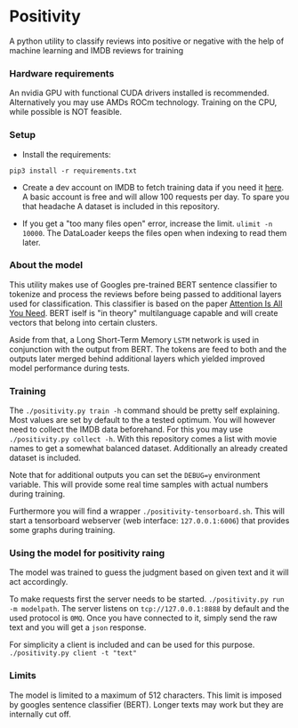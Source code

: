 # Positivity

A python utility to classify reviews into positive or negative with the help of machine learning and IMDB reviews for training

### Hardware requirements

An nvidia GPU with functional CUDA drivers installed is recommended. Alternatively you may use AMDs ROCm technology. Training on the CPU, while possible is NOT feasible.

### Setup

- Install the requirements:

```
pip3 install -r requirements.txt
```

- Create a dev account on IMDB to fetch training data if you need it [here](https://imdb-api.com/). A basic account is free and will allow 100 requests per day. To spare you that headache A dataset is included in this repository.

- If you get a "too many files open" error, increase the limit. `ulimit -n 10000`. The DataLoader keeps the files open when indexing to read them later.

### About the model

This utility makes use of Googles pre-trained BERT sentence classifier to tokenize and process the reviews before being passed to additional layers used for classification. This classifier is based on the paper [Attention Is All You Need](https://arxiv.org/abs/1706.03762). BERT iself is "in theory" multilanguage capable and will create vectors that belong into certain clusters.

Aside from that, a Long Short-Term Memory `LSTM` network is used in conjunction with the output from BERT. The tokens are feed to both and the outputs later merged behind additional layers which yielded improved model performance during tests.


### Training

The `./positivity.py train -h` command should be pretty self explaining. Most values are set by default to the a tested optimum. You will however need to collect the IMDB data beforehand. For this you may use `./positivity.py collect -h`. With this repository comes a list with movie names to get a somewhat balanced dataset. Additionally an already created dataset is included. 

Note that for additional outputs you can set the `DEBUG=y` environment variable. This will provide some real time samples with actual numbers during training.

Furthermore you will find a wrapper `./positivity-tensorboard.sh`. This will start a tensorboard webserver (web interface: `127.0.0.1:6006`) that provides some graphs during training.

### Using the model for positivity raing

The model was trained to guess the judgment based on given text and it will act accordingly. 

To make requests first the server needs to be started. `./positivity.py run -m modelpath`. The server listens on `tcp://127.0.0.1:8888` by default and the used protocol is `0MQ`. Once you have connected to it, simply send the raw text and you will get a `json` response.

For simplicity a client is included and can be used for this purpose. `./positivity.py client -t "text"`

### Limits

The model is limited to a maximum of 512 characters. This limit is imposed by googles sentence classifier (BERT). Longer texts may work but they are internally cut off. 